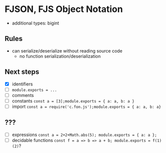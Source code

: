 # FJSON, FJS Object Notation

- additional types: bigint

## Rules

- can serialize/deserialize without reading source code
  - no function serialization/deserialization

## Next steps

- [x] identifiers
- [ ] `module.exports = ...` 
- [ ] comments
- [ ] constants `const a = [3];module.exports = { a: a, b: a }`
- [ ] import `const a = require('c.fon.js');module.exports = { a: a, b: a}`

## ???
  
- [ ] expressions `const a = 2+2+Math.abs(5); module.exports = { a: a };`
- [ ] decidable functions `const f = a => b => a + b; module.exports = f(1)(2)`?
